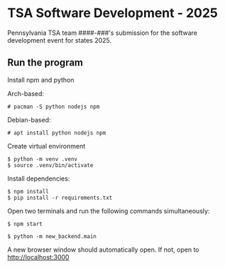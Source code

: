 # TSA Software Development - 2025

Pennsylvania TSA team ####-###'s submission for the software development event for states 2025.

## Run the program

Install npm and python

Arch-based:
```
# pacman -S python nodejs npm
```

Debian-based:
```
# apt install python nodejs npm
```

Create virtual environment

```
$ python -m venv .venv
$ source .venv/bin/activate
```

Install dependencies:

```
$ npm install
$ pip install -r requirements.txt
```

Open two terminals and run the following commands simultaneously:

```
$ npm start
```

```
$ python -m new_backend.main
```

A new browser window should automatically open. If not, open to [http://localhost:3000]()
